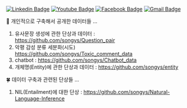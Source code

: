




 
	
  [![Linkedin Badge](https://img.shields.io/badge/-LinkedIn-blue?style=flat-square&logo=Linkedin&logoColor=white&link=https://www.linkedin.com/in/https://www.linkedin.com/in/%EC%98%81%EC%88%99-%EC%86%A1-768491b0/)](https://www.linkedin.com/in/%EC%98%81%EC%88%99-%EC%86%A1-768491b0/)  [![Youtube Badge](https://img.shields.io/badge/Youtube-ff0000?style=flat-square&logo=youtube&link=https://www.youtube.com/channel/UC6kHTx_z0XmU9TFKqzvJ9TQ)](https://www.youtube.com/channel/UC6kHTx_z0XmU9TFKqzvJ9TQ/videos?view=57&flow=grid)  [![Facebook Badge](https://img.shields.io/badge/facebook-1877f2?style=flat-square&logo=facebook&logoColor=white&link=https://www.facebook.com/youngsook.song.1)](https://www.facebook.com/youngsook.song.1) [![Gmail Badge](https://img.shields.io/badge/Gmail-d14836?style=flat-square&logo=Gmail&logoColor=white&link=mailto:klanguage1004@gmail.com)](mailto:klanguage1004@gmail.com)
  
  
  
  
  :cherry_blossom: 개인적으로 구축해서 공개한 데이터들 ...              
  1. 유사문장 생성에 관한 단상과 데이터 :  https://github.com/songys/Question_pair               
  2. 악평 감성 분류 세분화(시도) https://github.com/songys/Toxic_comment_data     
  3. chatbot :    https://github.com/songys/Chatbot_data  
  4. 개체명(Entity)에 관한 단상과 데이터  : https://github.com/songys/entity              
  
  
  :four_leaf_clover: 데이터 구축과 관련된 단상들 ...      
  
  1. NIL(Entailment)에 대한 단상  :  https://github.com/songys/Natural-Language-Inference
  
  
  
  
  
  
  
  

